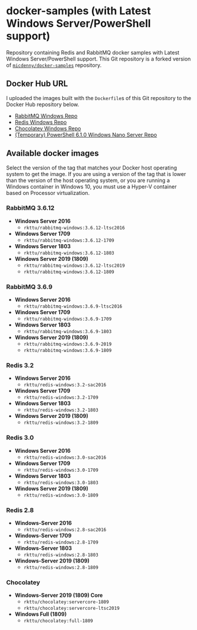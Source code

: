 # docker-samples (with Latest Windows Server/PowerShell support)

Repository containing Redis and RabbitMQ docker samples with Latest Windows Server/PowerShell support. This Git repository is a forked version of [`micdenny/docker-samples`](https://github.com/micdenny/docker-samples) repository.

## Docker Hub URL

I uploaded the images built with the `Dockerfile`s of this Git repository to the Docker Hub repository below.

- [RabbitMQ Windows Repo](https://hub.docker.com/r/rkttu/rabbitmq-windows)
- [Redis Windows Repo](https://hub.docker.com/r/rkttu/redis-windows)
- [Chocolatey Windows Repo](https://hub.docker.com/r/rkttu/chocolatey)
- [(Temporary) PowerShell 6.1.0 Windows Nano Server Repo](https://hub.docker.com/r/rkttu/pwsh)

## Available docker images

Select the version of the tag that matches your Docker host operating system to get the image. If you are using a version of the tag that is lower than the version of the host operating system, or you are running a Windows container in Windows 10, you must use a Hyper-V container based on Processor virtualization.

### RabbitMQ 3.6.12

- **Windows Server 2016**
  - `rkttu/rabbitmq-windows:3.6.12-ltsc2016`
- **Windows Server 1709**
  - `rkttu/rabbitmq-windows:3.6.12-1709`
- **Windows Server 1803**
  - `rkttu/rabbitmq-windows:3.6.12-1803`
- **Windows Server 2019 (1809)**
  - `rkttu/rabbitmq-windows:3.6.12-ltsc2019`
  - `rkttu/rabbitmq-windows:3.6.12-1809`

### RabbitMQ 3.6.9

- **Windows Server 2016**
  - `rkttu/rabbitmq-windows:3.6.9-ltsc2016`
- **Windows Server 1709**
  - `rkttu/rabbitmq-windows:3.6.9-1709`
- **Windows Server 1803**
  - `rkttu/rabbitmq-windows:3.6.9-1803`
- **Windows Server 2019 (1809)**
  - `rkttu/rabbitmq-windows:3.6.9-2019`
  - `rkttu/rabbitmq-windows:3.6.9-1809`

### Redis 3.2

- **Windows Server 2016**
  - `rkttu/redis-windows:3.2-sac2016`
- **Windows Server 1709**
  - `rkttu/redis-windows:3.2-1709`
- **Windows Server 1803**
  - `rkttu/redis-windows:3.2-1803`
- **Windows Server 2019 (1809)**
  - `rkttu/redis-windows:3.2-1809`

### Redis 3.0

- **Windows Server 2016**
  - `rkttu/redis-windows:3.0-sac2016`
- **Windows Server 1709**
  - `rkttu/redis-windows:3.0-1709`
- **Windows Server 1803**
  - `rkttu/redis-windows:3.0-1803`
- **Windows Server 2019 (1809)**
  - `rkttu/redis-windows:3.0-1809`

### Redis 2.8

- **Windows-Server 2016**
  - `rkttu/redis-windows:2.8-sac2016`
- **Windows-Server 1709**
  - `rkttu/redis-windows:2.8-1709`
- **Windows-Server 1803**
  - `rkttu/redis-windows:2.8-1803`
- **Windows-Server 2019 (1809)**
  - `rkttu/redis-windows:2.8-1809`

### Chocolatey

- **Windows-Server 2019 (1809) Core**
  - `rkttu/chocolatey:servercore-1809`
  - `rkttu/chocolatey:servercore-ltsc2019`
- **Windows Full (1809)**
  - `rkttu/chocolatey:full-1809`
